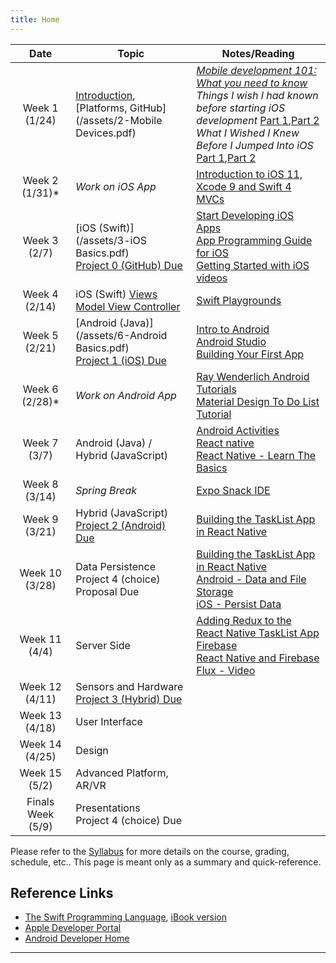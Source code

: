 ```yaml
---
title: Home
---
```


| Date | Topic | Notes/Reading |
| :---:               | ---   | --- |
| Week&nbsp;1 (1/24)  | [Introduction](/assets/1-Introduction.pdf), [Platforms, GitHub](/assets/2-Mobile Devices.pdf) | *[Mobile development 101: What you need to know][infow]*<br/>*Things I wish I had known before starting iOS development* [Part 1][wish1],[Part 2][wish2]<br/>*What I Wished I Knew Before I Jumped Into iOS* [Part 1][spwish1],[Part 2][spwish2] |
| Week&nbsp;2 (1/31)* | *Work on iOS App* | [Introduction to iOS 11, Xcode 9 and Swift 4](https://youtu.be/71pyOB4TPRE)<br/>[MVCs](https://youtu.be/l-2FaQTDYAw?list=PLPA-ayBrweUzGFmkT_W65z64MoGnKRZMq)|
| Week&nbsp;3 (2/7)   | [iOS (Swift)](/assets/3-iOS Basics.pdf)<br/>[Project 0 (GitHub) Due](/project-0)  | [Start Developing iOS Apps][iosdev1]<br/>[App Programming Guide for iOS][iosapp]<br/>[Getting Started with iOS videos][iosvid] |
| Week&nbsp;4 (2/14)  | iOS (Swift) [Views](/assets/5-iOS-Views.pdf) [Model View Controller](/assets/4-iOS-Model-View-Controller.pdf) | [Swift Playgrounds](https://github.com/danielpi/Swift-Playgrounds) |
| Week&nbsp;5 (2/21)  | [Android (Java)](/assets/6-Android Basics.pdf)<br/>[Project 1 (iOS) Due](/project-1) | [Intro to Android][andr1]<br/>[Android Studio][astudio]<br/>[Building Your First App](https://developer.android.com/training/basics/firstapp/index.html) |
| Week&nbsp;6 (2/28)* | *Work on Android App* | [Ray Wenderlich Android Tutorials](https://www.raywenderlich.com/category/android)<br/> [Material Design To Do List Tutorial](http://dandroiddeveloper.github.io/list) |
| Week&nbsp;7 (3/7)   | Android (Java) / Hybrid (JavaScript) | [Android Activities][activ]<br/>[React native][react]<br/>[React Native - Learn The Basics][reactbasic] |
| Week&nbsp;8 (3/14)  | *Spring Break* | [Expo Snack IDE][snack]|
| Week&nbsp;9 (3/21)  | Hybrid (JavaScript)<br/>[Project 2 (Android) Due](/project-2)| [Building the TaskList App in React Native](https://shellmonger.com/2017/05/19/__trashed/)|
| Week&nbsp;10 (3/28) | Data Persistence<br/>Project 4 (choice) Proposal Due |[Building the TaskList App in React Native](https://shellmonger.com/2017/05/19/__trashed/)<br/>[Android - Data and File Storage](https://developer.android.com/guide/topics/data/data-storage.html)<br/>[iOS - Persist Data](https://developer.apple.com/library/content/referencelibrary/GettingStarted/DevelopiOSAppsSwift/PersistData.html)  |
| Week&nbsp;11 (4/4)  | Server Side | [Adding Redux to the React Native TaskList App](https://shellmonger.com/2017/05/19/__trashed/)<br/>[Firebase](https://firebase.google.com)<br/>[React Native and Firebase](https://firebase.googleblog.com/2016/01/the-beginners-guide-to-react-native-and_84.html)<br/>[Flux - Video](https://facebook.github.io/flux/)|
| Week&nbsp;12 (4/11) | Sensors and Hardware<br/>[Project 3 (Hybrid) Due](/project-3) | |
| Week&nbsp;13 (4/18) | User Interface | |
| Week&nbsp;14 (4/25) | Design | |
| Week&nbsp;15 (5/2)  | Advanced Platform, AR/VR | |
| Finals Week (5/9)   | Presentations<br/>Project 4 (choice) Due |  |

Please refer to the [Syllabus](syllabus.html) for more details on the course, grading, schedule, etc.. This page is meant only as a summary and quick-reference.

## Reference Links

* [The Swift Programming Language](https://developer.apple.com/library/ios/documentation/Swift/Conceptual/Swift_Programming_Language/), 
[iBook version](https://itunes.apple.com/us/book/swift-programming-language/id881256329?mt=11)
* [Apple Developer Portal](http://developer.apple.com)
* [Android Developer Home](https://developer.android.com/)

<hr/>

  [cs193p]: http://www.stanford.edu/class/cs193p/
  [cs193a]: http://www.stanford.edu/class/cs193a/
  [gtalk]: http://www.google.com/talk/
  [wish1]: https://medium.com/ios-os-x-development/things-i-wish-i-had-known-before-starting-ios-development-part-1-421a05e8447e#.lmbx6ocxu
  [wish2]: https://medium.com/ios-os-x-development/things-i-wish-i-had-known-before-starting-ios-development-part-2-d696eec65866#.4yhlbzxf2
  [spwish1]: http://simpleprogrammer.com/2015/11/18/what-i-wished-i-knew-before-i-jumped-into-ios-part-i/
  [spwish2]: http://simpleprogrammer.com/2015/12/23/what-i-wish-i-knew-before-i-jumped-into-ios-part-ii/
  [infow]: https://www.infoworld.com/article/2623833/mobile-development/mobile-development-101--what-you-need-to-know.html
  [iosdev1]: https://developer.apple.com/library/content/referencelibrary/GettingStarted/DevelopiOSAppsSwift/
  [andr1]: https://developer.android.com/guide/index.html
  [astudio]: https://developer.android.com/studio/intro/index.html
  [activ]: https://developer.android.com/guide/components/activities/index.html
  [iosapp]: https://developer.apple.com/library/content/documentation/iPhone/Conceptual/iPhoneOSProgrammingGuide/Introduction/Introduction.html#//apple_ref/doc/uid/TP40007072-CH1-SW1
  [iosvid]: https://training.apple.com/courses/Getting_Started_with_iOS_Development/training.html
  [reactbasic]: http://facebook.github.io/react-native/docs/tutorial.html
  [react]: http://facebook.github.io/react-native/
  [snack]: https://snack.expo.io
